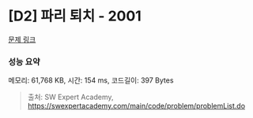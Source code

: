 # [D2] 파리 퇴치 - 2001 

[문제 링크](https://swexpertacademy.com/main/code/problem/problemDetail.do?contestProbId=AV5PzOCKAigDFAUq) 

### 성능 요약

메모리: 61,768 KB, 시간: 154 ms, 코드길이: 397 Bytes



> 출처: SW Expert Academy, https://swexpertacademy.com/main/code/problem/problemList.do